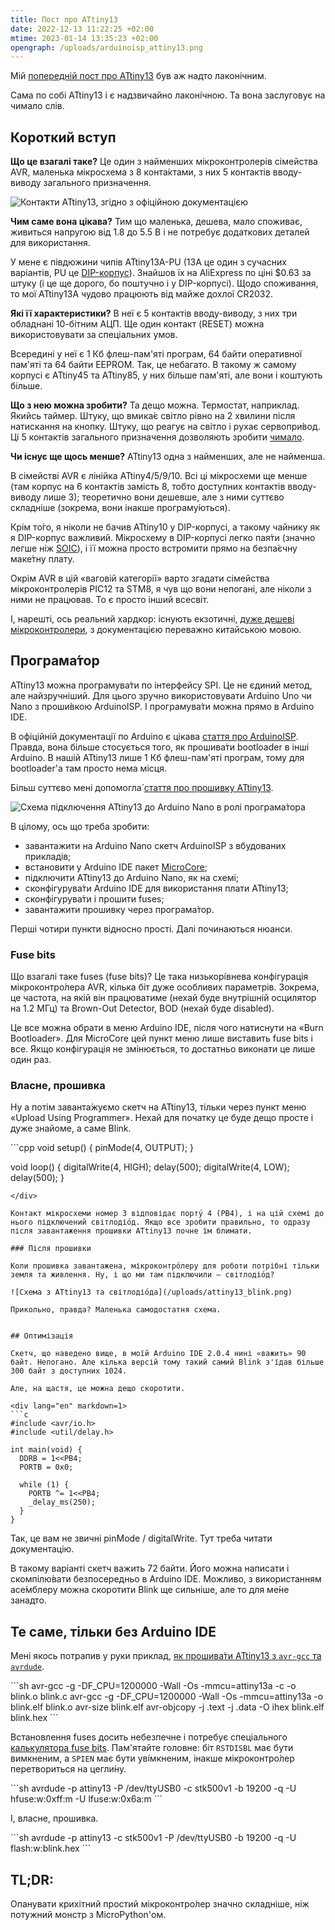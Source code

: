 ```yaml
---
title: Пост про ATtiny13
date: 2022-12-13 11:22:25 +02:00
mtime: 2023-01-14 13:35:23 +02:00
opengraph: /uploads/arduinoisp_attiny13.png
---
```


Мій [попередній пост про ATtiny13][1] був аж надто лаконічним.

Сама по собі ATtiny13 і є надзвичайно лаконі́чною. Та вона заслуговує на чимало слів.


## Короткий вступ

**Що це взагалі таке?** Це один з найменших мікроконтролерів сімейства AVR, маленька мікросхема з 8 конта́ктами, з них 5 контактів вводу-виводу загального призначення.

![Контакти ATtiny13, згідно з офіційною документацією](/uploads/attiny13_pinout.png)

**Чим саме вона цікава?** Тим що маленька, дешева, мало споживає, живиться напругою від 1.8 до 5.5 В і не потребує додаткових деталей для використання.

У мене є півдюжини чипів ATtiny13A-PU (13A це один з сучасних варіантів, PU це [DIP-корпус][2]). Знайшов їх на AliExpress по ціні $0.63 за штуку (і це ще дорого, бо поштучно і у DIP-корпусі). Щодо споживання, то мої ATtiny13A чудово працюють від майже дохлої CR2032.

**Які її характеристики?** В неї є 5 контактів вводу-виводу, з них три обладнані 10-бітним АЦП. Ще один контакт (RESET) можна використовувати за спеціальних умов.

Всередині у неї є 1 Кб флеш-пам'яті програм, 64 байти оперативної пам'яті та 64 байти EEPROM. Так, це небагато. В такому ж самому корпусі є ATtiny45 та ATtiny85, у них більше пам'яті, але вони і коштують більше.

**Що з нею можна зробити?** Та дещо можна. Термостат, наприклад. Якийсь таймер. Штуку, що вмика́є світло рівно на 2 хвилини після натискання на кнопку. Штуку, що реагує на світло і рухає сервопри́вод. Ці 5 контактів загального призначення дозволяють зробити [чимало][10].

**Чи існує ще щось менше?** ATtiny13 одна з найменших, але не найменша.

В сімействі AVR є лінійка ATtiny4/5/9/10. Всі ці мікросхеми ще менше (там корпус на 6 контактів замість 8, тобто доступних контактів вводу-виводу лише 3); теоретично вони дешевше, але з ними суттєво складніше (зокрема, вони інакше програму́ються).

Крім то́го, я ніколи не бачив ATtiny10 у DIP-корпусі, а такому чайнику як я DIP-корпус важливий. Мікросхему в DIP-корпусі легко пая́ти (значно легше ніж [SOIC][3]), і її можна просто встромити прямо на безпа́єчну маке́тну плату.

Окрім AVR в цій «ваговій категорії» варто згадати сімейства мікроконтролерів PIC12 та STM8, я чув що вони непогані, але ніколи з ними не працював. То є просто інший всесвіт.

І, нарешті, ось реальний хардкор: існують екзотичні, [дуже дешеві мікроконтролери][4], з документацією переважно китайською мовою.


## Програма́тор

ATtiny13 можна програмува́ти по інтерфейсу SPI. Це не єдиний метод, але найзручніший. Для цього зручно використовувати Arduino Uno чи Nano з проши́вкою ArduinoISP. І програмува́ти можна прямо в Arduino IDE.

В офіційній документації по Arduino є цікава [стаття про ArduinoISP][5]. Правда, вона більше стосується того, як прошива́ти bootloader в інші Arduino. В нашій ATtiny13 лише 1 Кб флеш-пам'яті програм, тому для bootloader'а там просто нема місця.

Більш суттєво мені допомогла́ [стаття про прошивку ATtiny13][6].

![Схема підключення ATtiny13 до Arduino Nano в ролі програма́тора](/uploads/arduinoisp_attiny13.png)

В цілому, ось що треба зробити:

 - завантажити на Arduino Nano скетч ArduinoISP з вбудованих прикладів;
 - встановити у Arduino IDE пакет [MicroCore][7];
 - підключити ATtiny13 до Arduino Nano, як на схемі;
 - сконфігурува́ти Arduino IDE для використання плати ATtiny13;
 - сконфігурува́ти і прошити fuses;
 - завантажити прошивку через програма́тор.

Перші чотири пункти відносно прості. Далі починаються нюанси.

### Fuse bits

Що взагалі таке fuses (fuse bits)? Це така низькорі́внева конфігурація мікроконтро́лера AVR, кілька біт дуже особливих параметрів. Зокрема, це частота, на якій він працюватиме (нехай буде внутрішній осцилятор на 1.2 МГц) та Brown-Out Detector, BOD (нехай буде disabled).

Це все можна обрати в меню Arduino IDE, після чого натиснути на «Burn Bootloader». Для MicroCore цей пункт меню лише виставить fuse bits і все. Якщо конфігурація не змінюється, то достатньо виконати це лише один раз.

### Власне, прошивка

Ну а потім заванта́жуємо скетч на ATtiny13, тільки через пункт меню «Upload Using Programmer». Нехай для початку це буде дещо просте і дуже знайоме, а саме Blink.

<div lang="en" markdown=1>
```cpp
void setup() {
  pinMode(4, OUTPUT);
}

void loop() {
  digitalWrite(4, HIGH);
  delay(500);
  digitalWrite(4, LOW);
  delay(500);
}
```
</div>

Контакт мікросхеми номер 3 відповідає порту́ 4 (PB4), і на цій схемі до нього підключений світлодіо́д. Якщо все зробити правильно, то одразу після завантаження прошивки ATtiny13 почне їм блимати.

### Після прошивки

Коли прошивка завантажена, мікроконтро́леру для роботи потрібні тільки земля та живлення. Ну, і що ми там підключили — світлодіо́д?

![Схема з ATtiny13 та світлодіо́да](/uploads/attiny13_blink.png)

Прикольно, правда? Маленька самодостатня схема.


## Оптимізація

Скетч, що наведено вище, в моїй Arduino IDE 2.0.4 нині «важить» 90 байт. Непогано. Але кілька версій тому такий самий Blink з'їдав більше 300 байт з доступних 1024.

Але, на щастя, це можна дещо скоротити.

<div lang="en" markdown=1>
```c
#include <avr/io.h>
#include <util/delay.h>

int main(void) {
  DDRB = 1<<PB4;
  PORTB = 0x0;

  while (1) {
    PORTB ^= 1<<PB4;
    _delay_ms(250);
  }
}
```
</div>

Так, це вам не звичні pinMode / digitalWrite. Тут треба читати документацію.

В такому варіанті скетч важить 72 байти. Його можна написати і скомпілю́вати безпосередньо в Arduino IDE. Можливо, з використанням асе́мблеру можна скоротити Blink ще сильніше, але то для ме́не занадто.


## Те саме, тільки без Arduino IDE

Мені якось потрапив у руки приклад, [як прошива́ти ATtiny13 з `avr-gcc` та `avrdude`][8].

<div lang="en" markdown=1>
```sh
avr-gcc -g -DF_CPU=1200000 -Wall -Os -mmcu=attiny13a -c -o blink.o blink.c
avr-gcc -g -DF_CPU=1200000 -Wall -Os -mmcu=attiny13a -o blink.elf blink.o
avr-size blink.elf
avr-objcopy -j .text -j .data -O ihex blink.elf blink.hex
```
</div>

Встановлення fuses досить небезпечне і потребує спеціального [калькулятора fuse bits][9]. Пам'ятайте головне: біт `RSTDISBL` має бути вимкненим, а `SPIEN` має бути уві́мкненим, інакше мікроконтро́лер перетвориться на цегли́ну.

<div lang="en" markdown=1>
```sh
avrdude -p attiny13 -P /dev/ttyUSB0 -c stk500v1 -b 19200 -q -U hfuse:w:0xff:m -U lfuse:w:0x6a:m
```
</div>

І, власне, прошивка.

<div lang="en" markdown=1>
```sh
avrdude -p attiny13 -c stk500v1 -P /dev/ttyUSB0 -b 19200 -q -U flash:w:blink.hex
```
</div>


## <span lang="en" title="Too long, didn't read">TL;DR:</span>

Опанувати крихітний простий мікроконтро́лер значно складніше, ніж потужний монстр з MicroPython'ом.


[1]: /2022/11/28/attiny13.html
[2]: https://uk.wikipedia.org/wiki/DIP
[3]: https://uk.wikipedia.org/wiki/SOIC
[4]: https://cpldcpu.wordpress.com/2019/08/12/the-terrible-3-cent-mcu/
[5]: https://docs.arduino.cc/built-in-examples/arduino-isp/ArduinoISP
[6]: https://web.archive.org/web/20220926082812/https://create.arduino.cc/projecthub/taunoerik/programming-attiny13-with-arduino-uno-07beba
[7]: https://github.com/MCUdude/MicroCore#how-to-install
[8]: https://gist.github.com/dwaq/8239080
[9]: https://www.engbedded.com/conffuse/
[10]: https://blog.podkalicki.com/100-projects-on-attiny13/
